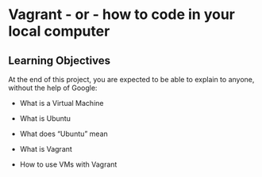 # Vagrant - or - how to code in your local computer
## Learning Objectives

At the end of this project, you are expected to be able to explain to anyone, without the help of Google:
* What is a Virtual Machine

* What is Ubuntu

* What does “Ubuntu” mean

* What is Vagrant

* How to use VMs with Vagrant
